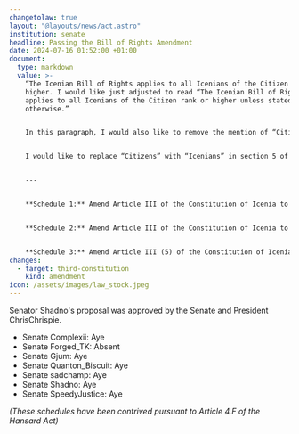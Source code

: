 ```yaml
---
changetolaw: true
layout: "@layouts/news/act.astro"
institution: senate
headline: Passing the Bill of Rights Amendment
date: 2024-07-16 01:52:00 +01:00
document:
  type: markdown
  value: >-
    “The Icenian Bill of Rights applies to all Icenians of the Citizen rank or
    higher. I would like just adjusted to read “The Icenian Bill of Rights
    applies to all Icenians of the Citizen rank or higher unless stated
    otherwise.”


    In this paragraph, I would also like to remove the mention of “Citizens” in the closing sentence. Instead of “These rights may be suspended as part of punishment for a crime that a citizen has been convicted of.” It would instead read “These rights may be suspended as part of punishment for a crime they have been duly convicted of.”


    I would like to replace “Citizens” with “Icenians” in section 5 of the Bill of Rights”.


    ---


    **Schedule 1:** Amend Article III of the Constitution of Icenia to replace *"The Icenian Bill of Rights applies to all Icenians of the Citizen rank or higher."* with *"The Icenian Bill of Rights applies to all Icenians of the Citizen rank or higher unless stated otherwise."*


    **Schedule 2:** Amend Article III of the Constitution of Icenia to replace *"These rights may be suspended as part of punishment for a crime that a citizen has been convicted of."* with *"These rights may be suspended as part of punishment for a crime they have been duly convicted of."*


    **Schedule 3:** Amend Article III (5) of the Constitution of Icenia to replace *"Citizens are guaranteed freedom from slavery, indentured servitude, or involuntary servitude."* with *"Icenians are guaranteed freedom from slavery, indentured servitude, or involuntary servitude."*
changes:
  - target: third-constitution
    kind: amendment
icon: /assets/images/law_stock.jpeg
---
```

Senator Shadno's proposal was approved by the Senate and President ChrisChrispie.<!--more-->

* Senate Complexii: Aye
* Senate Forged_TK: Absent
* Senate Gjum: Aye
* Senate Quanton_Biscuit: Aye
* Senate sadchamp: Aye
* Senate Shadno: Aye
* Senate SpeedyJustice: Aye

*(These schedules have been contrived pursuant to Article 4.F of the Hansard Act)*
